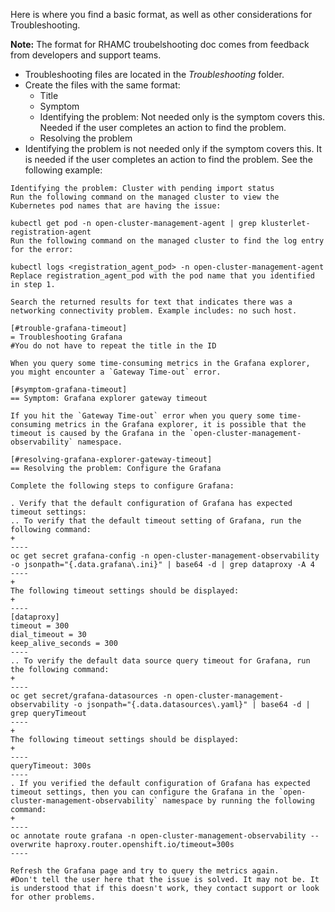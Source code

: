 Here is where you find a basic format, as well as other considerations for Troubleshooting. 

**Note:** The format for RHAMC troubelshooting doc comes from feedback from developers and support teams.

- Troubleshooting files are located in the _Troubleshooting_ folder.
- Create the files with the same format:
  - Title
  - Symptom
  - Identifying the problem: Not needed only is the symptom covers this. Needed if the user completes an action to find the problem.
  - Resolving the problem
- Identifying the problem is not needed only if the symptom covers this. It is needed if the user completes an action to find the problem. See the following example:
  
```
Identifying the problem: Cluster with pending import status
Run the following command on the managed cluster to view the Kubernetes pod names that are having the issue:

kubectl get pod -n open-cluster-management-agent | grep klusterlet-registration-agent
Run the following command on the managed cluster to find the log entry for the error:

kubectl logs <registration_agent_pod> -n open-cluster-management-agent
Replace registration_agent_pod with the pod name that you identified in step 1.

Search the returned results for text that indicates there was a networking connectivity problem. Example includes: no such host.
```
```
[#trouble-grafana-timeout]
= Troubleshooting Grafana 
#You do not have to repeat the title in the ID

When you query some time-consuming metrics in the Grafana explorer, you might encounter a `Gateway Time-out` error.

[#symptom-grafana-timeout]
== Symptom: Grafana explorer gateway timeout

If you hit the `Gateway Time-out` error when you query some time-consuming metrics in the Grafana explorer, it is possible that the timeout is caused by the Grafana in the `open-cluster-management-observability` namespace.

[#resolving-grafana-explorer-gateway-timeout]
== Resolving the problem: Configure the Grafana

Complete the following steps to configure Grafana:

. Verify that the default configuration of Grafana has expected timeout settings:
.. To verify that the default timeout setting of Grafana, run the following command:
+
----
oc get secret grafana-config -n open-cluster-management-observability -o jsonpath="{.data.grafana\.ini}" | base64 -d | grep dataproxy -A 4
----
+
The following timeout settings should be displayed:
+
----
[dataproxy]
timeout = 300
dial_timeout = 30
keep_alive_seconds = 300
----
.. To verify the default data source query timeout for Grafana, run the following command: 
+
----
oc get secret/grafana-datasources -n open-cluster-management-observability -o jsonpath="{.data.datasources\.yaml}" | base64 -d | grep queryTimeout
----
+
The following timeout settings should be displayed:
+
----
queryTimeout: 300s
----
. If you verified the default configuration of Grafana has expected timeout settings, then you can configure the Grafana in the `open-cluster-management-observability` namespace by running the following command:
+
----
oc annotate route grafana -n open-cluster-management-observability --overwrite haproxy.router.openshift.io/timeout=300s
----

Refresh the Grafana page and try to query the metrics again.
#Don't tell the user here that the issue is solved. It may not be. It is understood that if this doesn't work, they contact support or look for other problems.
```
